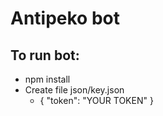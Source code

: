 # Antipeko bot

## To run bot:
- npm install
- Create file json/key.json
  - {
      "token": "YOUR TOKEN"
    }